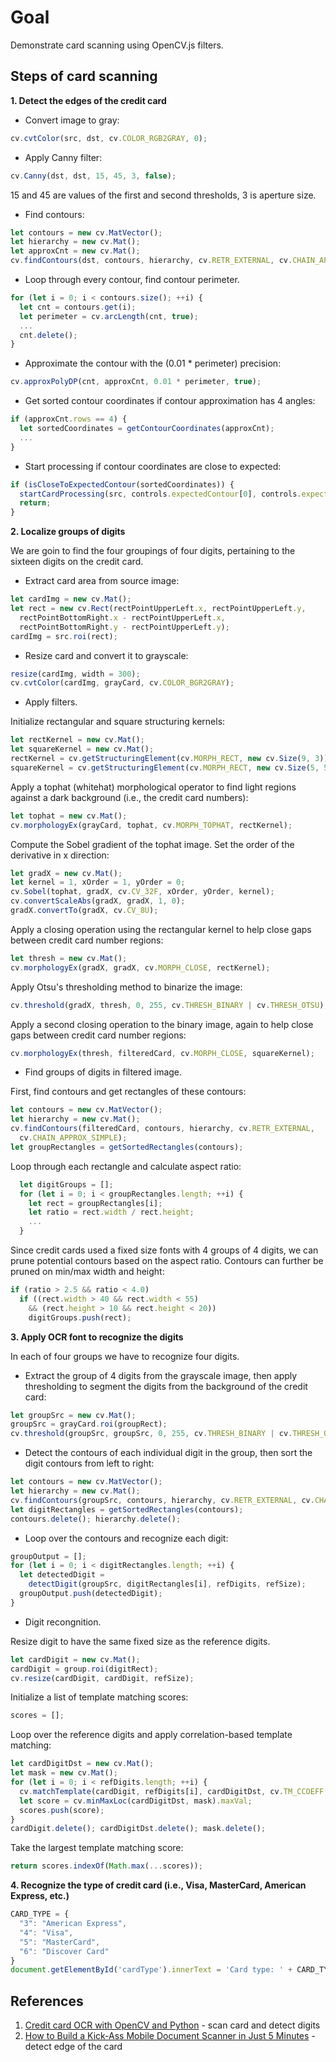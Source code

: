 # Goal

Demonstrate card scanning using OpenCV.js filters.

## Steps of card scanning

**1. Detect the edges of the credit card**

* Convert image to gray:

```javascript
cv.cvtColor(src, dst, cv.COLOR_RGB2GRAY, 0);
```

* Apply Canny filter:

```javascript
cv.Canny(dst, dst, 15, 45, 3, false);
```
15 and 45 are values of the first and second thresholds, 3 is aperture size.

* Find contours:

```javascript
let contours = new cv.MatVector();
let hierarchy = new cv.Mat();
let approxCnt = new cv.Mat();
cv.findContours(dst, contours, hierarchy, cv.RETR_EXTERNAL, cv.CHAIN_APPROX_SIMPLE);
```
* Loop through every contour, find contour perimeter.

```javascript
for (let i = 0; i < contours.size(); ++i) {
  let cnt = contours.get(i);
  let perimeter = cv.arcLength(cnt, true);
  ...
  cnt.delete();
}
```

* Approximate the contour with the (0.01 * perimeter) precision:

```javascript
cv.approxPolyDP(cnt, approxCnt, 0.01 * perimeter, true);
```

* Get sorted contour coordinates if contour approximation has 4 angles:

```javascript
if (approxCnt.rows == 4) {
  let sortedCoordinates = getContourCoordinates(approxCnt);
  ...
}
```

* Start processing if contour coordinates are close to expected:

```javascript
if (isCloseToExpectedContour(sortedCoordinates)) {
  startCardProcessing(src, controls.expectedContour[0], controls.expectedContour[2]);
  return;
}
```

**2. Localize groups of digits**

We are goin to find the four groupings of four digits, pertaining to the sixteen digits on the credit card.

* Extract card area from source image:
```javascript
let cardImg = new cv.Mat();
let rect = new cv.Rect(rectPointUpperLeft.x, rectPointUpperLeft.y,
  rectPointBottomRight.x - rectPointUpperLeft.x,
  rectPointBottomRight.y - rectPointUpperLeft.y);
cardImg = src.roi(rect);
```

* Resize card and convert it to grayscale:

```javascript
resize(cardImg, width = 300);
cv.cvtColor(cardImg, grayCard, cv.COLOR_BGR2GRAY);
```

* Apply filters.

Initialize rectangular and square structuring kernels:

```javascript
let rectKernel = new cv.Mat();
let squareKernel = new cv.Mat();
rectKernel = cv.getStructuringElement(cv.MORPH_RECT, new cv.Size(9, 3));
squareKernel = cv.getStructuringElement(cv.MORPH_RECT, new cv.Size(5, 5));
```

Apply a tophat (whitehat) morphological operator to find light regions against a dark background (i.e., the credit card numbers):

```javascript
let tophat = new cv.Mat();
cv.morphologyEx(grayCard, tophat, cv.MORPH_TOPHAT, rectKernel);
```

Compute the Sobel gradient of the tophat image. Set the order of the derivative in x direction:

```javascript
let gradX = new cv.Mat();
let kernel = 1, xOrder = 1, yOrder = 0;
cv.Sobel(tophat, gradX, cv.CV_32F, xOrder, yOrder, kernel);
cv.convertScaleAbs(gradX, gradX, 1, 0);
gradX.convertTo(gradX, cv.CV_8U);
```

Apply a closing operation using the rectangular kernel to help close gaps between credit card number regions:

```javascript
let thresh = new cv.Mat();
cv.morphologyEx(gradX, gradX, cv.MORPH_CLOSE, rectKernel);
```

Apply Otsu's thresholding method to binarize the image:

```javascript
cv.threshold(gradX, thresh, 0, 255, cv.THRESH_BINARY | cv.THRESH_OTSU);
```

Apply a second closing operation to the binary image, again to help close gaps between credit card number regions:

```javascript
cv.morphologyEx(thresh, filteredCard, cv.MORPH_CLOSE, squareKernel);
```

* Find groups of digits in filtered image.

First, find contours and get rectangles of these contours:

```javascript
let contours = new cv.MatVector();
let hierarchy = new cv.Mat();
cv.findContours(filteredCard, contours, hierarchy, cv.RETR_EXTERNAL,
  cv.CHAIN_APPROX_SIMPLE);
let groupRectangles = getSortedRectangles(contours);
```

Loop through each rectangle and calculate aspect ratio:

```javascript
  let digitGroups = [];
  for (let i = 0; i < groupRectangles.length; ++i) {
    let rect = groupRectangles[i];
    let ratio = rect.width / rect.height;
    ...
  }
```

Since credit cards used a fixed size fonts with 4 groups of 4 digits, we can prune potential contours based on the aspect ratio. Contours can further be pruned on min/max width and height:

```javascript
if (ratio > 2.5 && ratio < 4.0)
  if ((rect.width > 40 && rect.width < 55)
    && (rect.height > 10 && rect.height < 20))
    digitGroups.push(rect);
```

**3. Apply OCR font to recognize the digits**

In each of four groups we have to recognize four digits.

* Extract the group of 4 digits from the grayscale image, then apply thresholding to segment the digits from the background of the credit card:

```javascript
let groupSrc = new cv.Mat();
groupSrc = grayCard.roi(groupRect);
cv.threshold(groupSrc, groupSrc, 0, 255, cv.THRESH_BINARY | cv.THRESH_OTSU);
```

* Detect the contours of each individual digit in the group, then sort the digit contours from left to right:

```javascript
let contours = new cv.MatVector();
let hierarchy = new cv.Mat();
cv.findContours(groupSrc, contours, hierarchy, cv.RETR_EXTERNAL, cv.CHAIN_APPROX_SIMPLE);
let digitRectangles = getSortedRectangles(contours);
contours.delete(); hierarchy.delete();
```

* Loop over the contours and recognize each digit:

```javascript
groupOutput = [];
for (let i = 0; i < digitRectangles.length; ++i) {
  let detectedDigit =
    detectDigit(groupSrc, digitRectangles[i], refDigits, refSize);
  groupOutput.push(detectedDigit);
}
```

* Digit recongnition.

Resize digit to have the same fixed size as the reference digits.

```javascript
let cardDigit = new cv.Mat();
cardDigit = group.roi(digitRect);
cv.resize(cardDigit, cardDigit, refSize);
```

Initialize a list of template matching scores:

```javascript
scores = [];
```

Loop over the reference digits and apply correlation-based template matching:

```javascript
let cardDigitDst = new cv.Mat();
let mask = new cv.Mat();
for (let i = 0; i < refDigits.length; ++i) {
  cv.matchTemplate(cardDigit, refDigits[i], cardDigitDst, cv.TM_CCOEFF, mask);
  let score = cv.minMaxLoc(cardDigitDst, mask).maxVal;
  scores.push(score);
}
cardDigit.delete(); cardDigitDst.delete(); mask.delete();
```

Take the largest template matching score:

```javascript
return scores.indexOf(Math.max(...scores));
```

**4. Recognize the type of credit card (i.e., Visa, MasterCard, American Express, etc.)**

```javascript
CARD_TYPE = {
  "3": "American Express",
  "4": "Visa",
  "5": "MasterCard",
  "6": "Discover Card"
}
document.getElementById('cardType').innerText = 'Card type: ' + CARD_TYPE[output[0][0]];
```

## References

1. [Credit card OCR with OpenCV and Python](https://www.pyimagesearch.com/2017/07/17/credit-card-ocr-with-opencv-and-python/) - scan card and detect digits
2. [How to Build a Kick-Ass Mobile Document Scanner in Just 5 Minutes](https://www.pyimagesearch.com/2014/09/01/build-kick-ass-mobile-document-scanner-just-5-minutes/) - detect edge of the card
